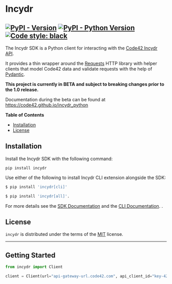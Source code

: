 # Incydr

[![PyPI - Version](https://img.shields.io/pypi/v/incydr.svg)](https://pypi.org/project/incydr)
[![PyPI - Python Version](https://img.shields.io/pypi/pyversions/incydr.svg)](https://pypi.org/project/incydr)
[![Code style: black](https://img.shields.io/badge/code%20style-black-000000.svg)](https://github.com/psf/black)
-----

The Incydr SDK is a Python client for interacting with the [Code42 Incydr API](https://developer.code42.com/api).

It provides a thin wrapper around the [Requests](https://requests.readthedocs.io/en/latest/) HTTP library with
helper clients that model Code42 data and validate requests with the help of [Pydantic](https://pydantic-docs.helpmanual.io).

**This project is currently in BETA and subject to breaking changes prior to the 1.0 release.**

Documentation during the beta can be found at https://code42.github.io/incydr_python

**Table of Contents**

- [Installation](#installation)
- [License](#license)

## Installation

Install the Incydr SDK with the following command:

```console
pip install incydr
```

Use either of the following to install Incydr CLI extension alongside the SDK:

```bash
$ pip install 'incydr[cli]'
```

```bash
$ pip install 'incydr[all]'.
```

For more details see the [SDK Documentation](docs/sdk/index.md) and the [CLI Documentation](docs/cli/getting_started.md).
.
## License

`incydr` is distributed under the terms of the [MIT](https://spdx.org/licenses/MIT.html) license.

-----
## Getting Started

```python
from incydr import Client

client = Client(url="api-gateway-url.code42.com", api_client_id="key-42", api_client_secret="c42")
```
